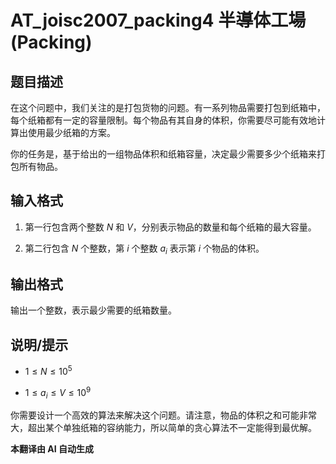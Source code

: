 # AT_joisc2007_packing4 半導体工場 (Packing)

## 题目描述

在这个问题中，我们关注的是打包货物的问题。有一系列物品需要打包到纸箱中，每个纸箱都有一定的容量限制。每个物品有其自身的体积，你需要尽可能有效地计算出使用最少纸箱的方案。

你的任务是，基于给出的一组物品体积和纸箱容量，决定最少需要多少个纸箱来打包所有物品。

## 输入格式

1. 第一行包含两个整数 $N$ 和 $V$，分别表示物品的数量和每个纸箱的最大容量。
2. 第二行包含 $N$ 个整数，第 $i$ 个整数 $a_i$ 表示第 $i$ 个物品的体积。

## 输出格式

输出一个整数，表示最少需要的纸箱数量。

## 说明/提示

- $1 \leq N \leq 10^5$
- $1 \leq a_i \leq V \leq 10^9$

你需要设计一个高效的算法来解决这个问题。请注意，物品的体积之和可能非常大，超出某个单独纸箱的容纳能力，所以简单的贪心算法不一定能得到最优解。

 **本翻译由 AI 自动生成**